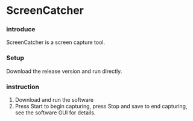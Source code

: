 # ScreenCatcher

### introduce

ScreenCatcher is a screen capture tool.

### Setup

Download the release version and run directly.

### instruction

1. Download and run the software
2. Press Start to begin capturing, press Stop and save to end capturing, see the software GUI for details.
